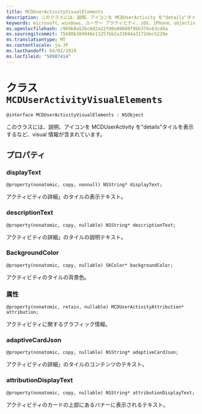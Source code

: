 ```yaml
---
title: MCDUserActivityVisualElements
description: このクラスには、説明、アイコンを MCDUserActivity を"details"タイルを表示するなど、visual 情報が含まれています。
keywords: microsoft、windows、ユーザー アクティビティ、iOS、iPhone、objectiveC に接続されているデバイス、プロジェクトのローマ
ms.openlocfilehash: c969b8a52bc6d2a22fd0a00808f9bb374c63cd8a
ms.sourcegitcommit: 75680b384946e11257bb2a33044a3172dec5220e
ms.translationtype: MT
ms.contentlocale: ja-JP
ms.lasthandoff: 04/02/2019
ms.locfileid: "58907414"
---
```

# <a name="class-mcduseractivityvisualelements"></a>クラス `MCDUserActivityVisualElements`

```
@interface MCDUserActivityVisualElements : NSObject 
```

このクラスには、説明、アイコンを MCDUserActivity を"details"タイルを表示するなど、visual 情報が含まれています。

## <a name="properties"></a>プロパティ

### <a name="displaytext"></a>displayText
`@property(nonatomic, copy, nonnull) NSString* displayText;`

アクティビティの詳細」のタイルの表示テキスト。

### <a name="descriptiontext"></a>descriptionText
`@property(nonatomic, copy, nullable) NSString* descriptionText;`

アクティビティの詳細」のタイルの説明テキスト。

### <a name="backgroundcolor"></a>BackgroundColor
`@property(nonatomic, copy, nullable) SKColor* backgroundColor;`

アクティビティのタイルの背景色。

### <a name="attribution"></a>属性
`@property(nonatomic, retain, nullable) MCDUserActivityAttribution* attribution;`

アクティビティに関するグラフィック情報。

### <a name="adaptivecardjson"></a>adaptiveCardJson
`@property(nonatomic, copy, nullable) NSString* adaptiveCardJson;`

アクティビティの詳細」のタイルのコンテンツのテキスト。

### <a name="attributiondisplaytext"></a>attributionDisplayText
`@property(nonatomic, copy, nullable) NSString* attributionDisplayText;`

アクティビティのカードの上部にあるバナーに表示されるテキスト。